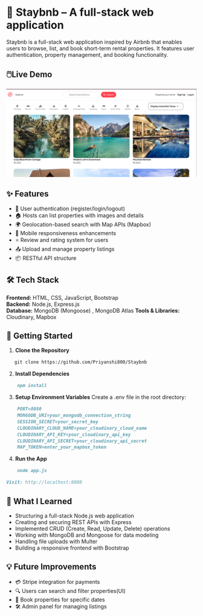 # 🏡 Staybnb – A full-stack web application


Staybnb is a full-stack web application inspired by Airbnb that enables users to browse, list, and book short-term rental properties. It features user authentication, property management, and booking functionality.


## 🖱️Live Demo
[![Watch the demo](./public/assets/demo-thumnail.png)](https://youtu.be/c1PWDNnYe7c)


## ✨ Features

- 🔐 User authentication (register/login/logout)
- 🏠 Hosts can list properties with images and details
- 🌍 Geolocation-based search with Map APIs (Mapbox) 
- 📱 Mobile responsiveness enhancements  
- ⭐ Review and rating system for users 
- 📤 Upload and manage property listings
- 📦 RESTful API structure


## 🛠️ Tech Stack

**Frontend:** HTML, CSS, JavaScript, Bootstrap  
**Backend:** Node.js, Express.js  
**Database:** MongoDB (Mongoose)  ,  MongoDB Atlas
**Tools & Libraries:** Cloudinary,  Mapbox




## 🚀 Getting Started

1. **Clone the Repository**
```markdown
   git clone https://github.com/Priyanshi800/Staybnb
```

2. **Install Dependencies**
```markdown
    npm install
```

3. **Setup Environment Variables**
    Create a .env file in the root directory:
```markdown
    PORT=8080
    MONGODB_URI=your_mongodb_connection_string
    SESSION_SECRET=your_secret_key
    CLOUDINARY_CLOUD_NAME=your_cloudinary_cloud_name
    CLOUDINARY_API_KEY=your_cloudinary_api_key
    CLOUDINARY_API_SECRET=your_cloudinary_api_secret
    MAP_TOKEN=enter_your_mapbox_token
```

4. **Run the App**
```markdown
    node app.js
```

```markdown
Visit: http://localhost:8080
```


## 🧠 What I Learned

- Structuring a full-stack Node.js web application  
- Creating and securing REST APIs with Express  
- Implemented CRUD (Create, Read, Update, Delete) operations  
- Working with MongoDB and Mongoose for data modeling  
- Handling file uploads with Multer  
- Building a responsive frontend with Bootstrap


## 💡 Future Improvements

- 💳 Stripe integration for payments  
- 🔍 Users can search and filter properties(UI)
- 📅 Book properties for specific dates 
- 🛠️ Admin panel for managing listings






